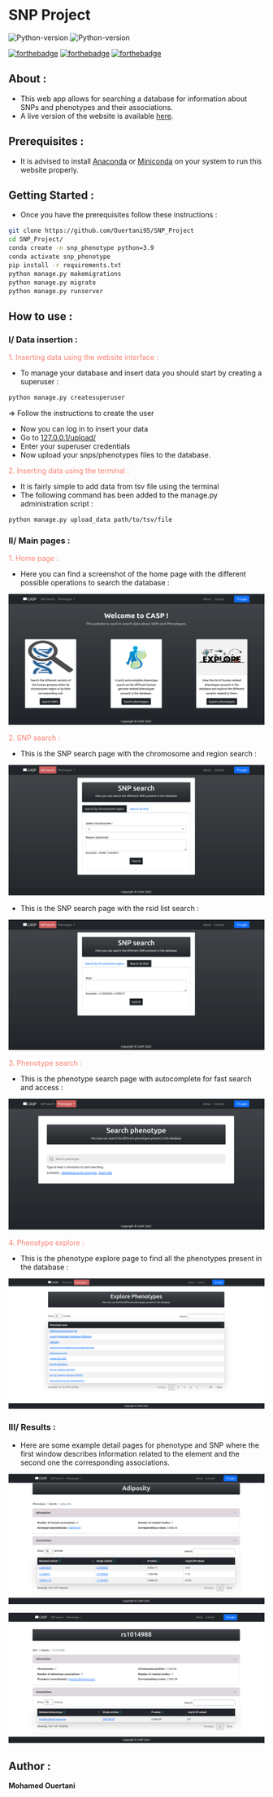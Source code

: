 # SNP Project
![Python-version](https://img.shields.io/badge/python-v3.9-blueviolet)
![Python-version](https://img.shields.io/badge/django-v4.1-blue)

[![forthebadge](https://forthebadge.com/images/badges/made-with-python.svg)](https://forthebadge.com)
[![forthebadge](https://forthebadge.com/images/badges/uses-git.svg)](https://forthebadge.com)
[![forthebadge](https://forthebadge.com/images/badges/open-source.svg)](https://forthebadge.com)


## About :
- This web app allows for searching a database for information about SNPs and phenotypes and their associations.
- A live version of the website is available [here](https://hamma95.pythonanywhere.com/).

## Prerequisites :
- It is advised to install [Anaconda](https://www.anaconda.com/products/distribution) or [Miniconda](https://docs.conda.io/en/latest/miniconda.html)  on your system to run this website properly.

## Getting Started :
- Once you have the prerequisites follow these instructions :

```bash
git clone https://github.com/Ouertani95/SNP_Project
cd SNP_Project/
conda create -n snp_phenotype python=3.9
conda activate snp_phenotype
pip install -r requirements.txt
python manage.py makemigrations 
python manage.py migrate
python manage.py runserver
```

## How to use :
### I/ Data insertion :

<span style="color: salmon;">1. Inserting data using the website interface :</span>


- To manage your database and insert data you should start by creating a superuser :
```bash
python manage.py createsuperuser
```
=> Follow the instructions to create the user

- Now you can log in to insert your data
- Go to [127.0.0.1/upload/](127.0.0.1/upload/)
- Enter your superuser credentials
- Now upload your snps/phenotypes files to the database.

<span style="color: salmon;">2. Inserting data using the terminal :</span>

- It is fairly simple to add data from tsv file using the terminal
- The following command has been added to the manage.py administration script :
```bash
python manage.py upload_data path/to/tsv/file
```

### II/ Main pages :

<span style="color: salmon;">1. Home page :</span>
- Here you can find a screenshot of the home page with the different possible operations to search the database : 

![home](SNP_App/static/pictures/SNP_project_home.png)

<span style="color: salmon;">2. SNP search :</span>
- This is the SNP search page with the chromosome and region search :

![snp_search_chom](SNP_App/static/pictures/SNP_search_chrom_page.png)

- This is the SNP search page with the rsid list search :

![snp_search_rsid](SNP_App/static/pictures/SNP_search_rsid_page.png)

<span style="color: salmon;">3. Phenotype search :</span>
- This is the phenotype search page with autocomplete for fast search and access :

![phenotype_search](SNP_App/static/pictures/Phenotype_search_page.png)

<span style="color: salmon;">4. Phenotype explore :</span>
- This is the phenotype explore page to find all the phenotypes present in the database :

![phenotype_search](SNP_App/static/pictures/Explore_phenotypes_page.png)

### III/ Results :
- Here are some example detail pages for phenotype and SNP where the first window describes information related to the element
and the second one the corresponding associations.

![phenotype_details](SNP_App/static/pictures/Phenotype_details_page.png)


![snp_details](SNP_App/static/pictures/SNP_details_page.png)

## Author :
**Mohamed Ouertani**